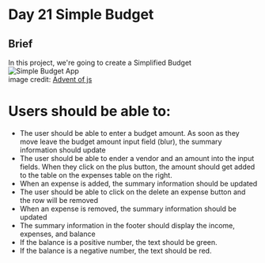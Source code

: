 # **Day 21 Simple Budget**

## Brief
In this project, we're going to create a Simplified Budget  
![Simple Budget App](https://coachtestprep.s3.amazonaws.com/direct-uploads/user-117025/9d87fd47-f515-4bb1-99d0-f581b6767418/COVER-simplfied-budget.png)  
image credit: [Advent of js](https://store.selfteach.me/advent-of-javascript)


# Users should be able to:
- The user should be able to enter a budget amount. As soon as they move leave the budget amount input field (blur), the summary information should update
- The user should be able to ender a vendor and an amount into the input fields. When they click on the plus button, the amount should get added to the table on the expenses table on the right.
- When an expense is added, the summary information should be updated
- The user should be able to click on the delete an expense button and the row will be removed
- When an expense is removed, the summary information should be updated
- The summary information in the footer should display the income, expenses, and balance
- If the balance is a positive number, the text should be green.
- If the balance is a negative number, the text should be red.

